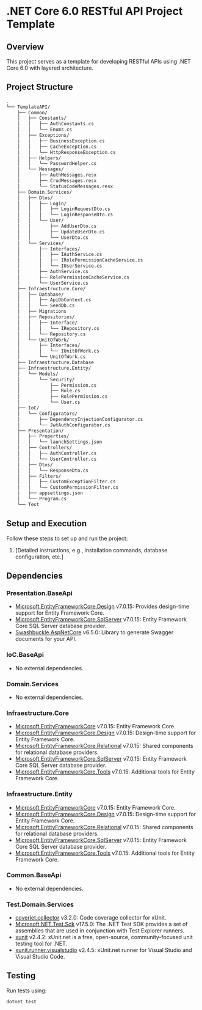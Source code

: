 ﻿# .NET Core 6.0 RESTful API Project Template
## Overview
This project serves as a template for developing RESTful APIs using .NET Core 6.0 with layered architecture.

## Project Structure
```bash
.
└── TemplateAPI/
    ├── Common/
    │   ├── Constants/
    │   │   ├── AuthConstants.cs
    │   │   └── Enums.cs
    │   ├── Exceptions/
    │   │   ├── BusinessException.cs
    │   │   ├── CacheException.cs
    │   │   └── HttpResponseException.cs
    │   ├── Helpers/
    │   │   └── PasswordHelper.cs
    │   └── Messages/
    │       ├── AuthMessages.resx
    │       ├── CrudMessages.resx
    │       └── StatusCodeMessages.resx
    ├── Domain.Services/
    │   ├── Dtos/
    │   │   ├── Login/
    │   │   │   ├── LoginRequestDto.cs
    │   │   │   └── LoginResponseDto.cs
    │   │   └── User/
    │   │       ├── AddUserDto.cs
    │   │       ├── UpdateUserDto.cs
    │   │       └── UserDto.cs
    │   └── Services/
    │       ├── Interfaces/
    │       │   ├── IAuthService.cs
    │       │   ├── IRolePermissionCacheService.cs
    │       │   └── IUserService.cs
    │       ├── AuthService.cs
    │       ├── RolePermissionCacheService.cs
    │       └── UserService.cs
    ├── Infraestructure.Core/
    │   ├── Database/
    │   │   ├── ApiDbContext.cs
    │   │   └── SeedDb.cs
    │   ├── Migrations
    │   ├── Repositories/
    │   │   ├── Interface/
    │   │   │   └── IRepository.cs
    │   │   └── Repository.cs
    │   └── UnitOfWork/
    │       ├── Interfaces/
    │       │   └── IUnitOfWork.cs
    │       └── UnitOfWork.cs
    ├── Infraestructure.Database
    ├── Infraestructure.Entity/
    │   └── Models/
    │       └── Security/
    │           ├── Permission.cs
    │           ├── Role.cs
    │           ├── RolePermission.cs
    │           └── User.cs
    ├── IoC/
    │   └── Configurators/
    │       ├── DependencyInjectionConfigurator.cs
    │       └── JwtAuthConfigurator.cs
    ├── Presentation/
    │   ├── Properties/
    │   │   └── launchSettings.json
    │   ├── Controllers/
    │   │   ├── AuthController.cs
    │   │   └── UserController.cs
    │   ├── Dtos/
    │   │   └── ResponseDto.cs
    │   ├── Filters/
    │   │   ├── CustomExceptionFilter.cs
    │   │   └── CustomPermissionFilter.cs
    │   ├── appsettings.json
    │   └── Program.cs
    └── Test
```
## Setup and Execution

Follow these steps to set up and run the project:

1. [Detailed instructions, e.g., installation commands, database configuration, etc.]

## Dependencies

### Presentation.BaseApi
- [Microsoft.EntityFrameworkCore.Design](https://www.nuget.org/packages/Microsoft.EntityFrameworkCore.Design/) v7.0.15: Provides design-time support for Entity Framework Core.
- [Microsoft.EntityFrameworkCore.SqlServer](https://www.nuget.org/packages/Microsoft.EntityFrameworkCore.SqlServer/) v7.0.15: Entity Framework Core SQL Server database provider.
- [Swashbuckle.AspNetCore](https://www.nuget.org/packages/Swashbuckle.AspNetCore/) v6.5.0: Library to generate Swagger documents for your API.

### IoC.BaseApi
- No external dependencies.

### Domain.Services
- No external dependencies.

### Infraestructure.Core
- [Microsoft.EntityFrameworkCore](https://www.nuget.org/packages/Microsoft.EntityFrameworkCore/) v7.0.15: Entity Framework Core.
- [Microsoft.EntityFrameworkCore.Design](https://www.nuget.org/packages/Microsoft.EntityFrameworkCore.Design/) v7.0.15: Design-time support for Entity Framework Core.
- [Microsoft.EntityFrameworkCore.Relational](https://www.nuget.org/packages/Microsoft.EntityFrameworkCore.Relational/) v7.0.15: Shared components for relational database providers.
- [Microsoft.EntityFrameworkCore.SqlServer](https://www.nuget.org/packages/Microsoft.EntityFrameworkCore.SqlServer/) v7.0.15: Entity Framework Core SQL Server database provider.
- [Microsoft.EntityFrameworkCore.Tools](https://www.nuget.org/packages/Microsoft.EntityFrameworkCore.Tools/) v7.0.15: Additional tools for Entity Framework Core.

### Infraestructure.Entity
- [Microsoft.EntityFrameworkCore](https://www.nuget.org/packages/Microsoft.EntityFrameworkCore/) v7.0.15: Entity Framework Core.
- [Microsoft.EntityFrameworkCore.Design](https://www.nuget.org/packages/Microsoft.EntityFrameworkCore.Design/) v7.0.15: Design-time support for Entity Framework Core.
- [Microsoft.EntityFrameworkCore.Relational](https://www.nuget.org/packages/Microsoft.EntityFrameworkCore.Relational/) v7.0.15: Shared components for relational database providers.
- [Microsoft.EntityFrameworkCore.SqlServer](https://www.nuget.org/packages/Microsoft.EntityFrameworkCore.SqlServer/) v7.0.15: Entity Framework Core SQL Server database provider.
- [Microsoft.EntityFrameworkCore.Tools](https://www.nuget.org/packages/Microsoft.EntityFrameworkCore.Tools/) v7.0.15: Additional tools for Entity Framework Core.

### Common.BaseApi
- No external dependencies.

### Test.Domain.Services
- [coverlet.collector](https://www.nuget.org/packages/coverlet.collector/) v3.2.0: Code coverage collector for xUnit.
- [Microsoft.NET.Test.Sdk](https://www.nuget.org/packages/Microsoft.NET.Test.Sdk/) v17.5.0: The .NET Test SDK provides a set of assemblies that are used in conjunction with Test Explorer runners.
- [xunit](https://www.nuget.org/packages/xunit/) v2.4.2: xUnit.net is a free, open-source, community-focused unit testing tool for .NET.
- [xunit.runner.visualstudio](https://www.nuget.org/packages/xunit.runner.visualstudio/) v2.4.5: xUnit.net runner for Visual Studio and Visual Studio Code.


## Testing

Run tests using:

```bash
dotnet test